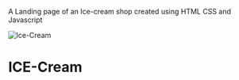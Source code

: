 A Landing page of an Ice-cream shop 
created using HTML CSS and Javascript

![Ice-Cream](https://user-images.githubusercontent.com/68678264/126041603-695463a1-34e2-499d-aa2f-8c9314600b65.png)
# ICE-Cream


